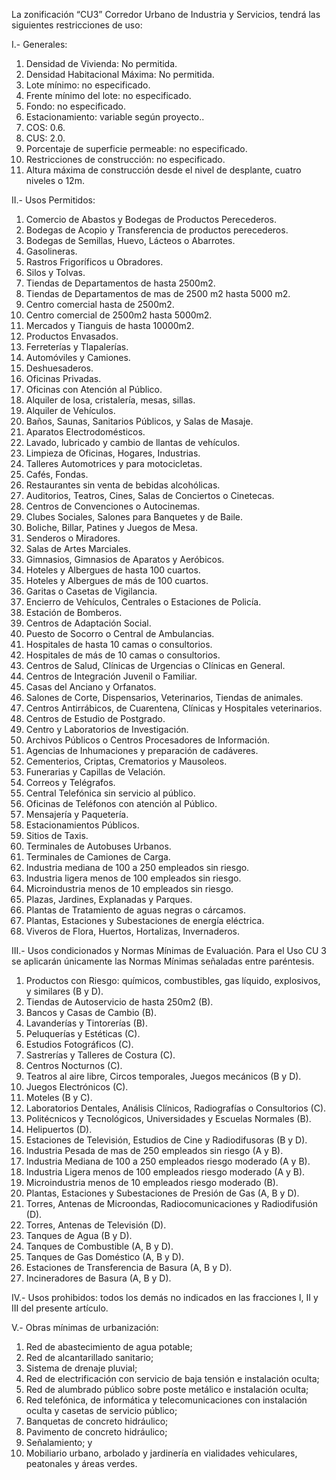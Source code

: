 
La zonificación “CU3” Corredor Urbano de Industria y Servicios, tendrá las siguientes restricciones de uso:

I.- Generales:

1. Densidad de Vivienda: No permitida.
2. Densidad Habitacional Máxima: No permitida.
3. Lote mínimo: no especificado.
4. Frente mínimo del lote: no especificado.
5. Fondo: no especificado.
6. Estacionamiento: variable según proyecto..
7. COS: 0.6.
8. CUS: 2.0.
9. Porcentaje de superficie permeable: no especificado.
10. Restricciones de construcción: no especificado.
11. Altura máxima de construcción desde el nivel de desplante, cuatro niveles o 12m.

II.- Usos Permitidos:

1. Comercio de Abastos y Bodegas de Productos Perecederos.
2. Bodegas de Acopio y Transferencia de productos perecederos.
3. Bodegas de Semillas, Huevo, Lácteos o Abarrotes.
4. Gasolineras.
5. Rastros Frigoríficos u Obradores.
6. Silos y Tolvas.
7. Tiendas de Departamentos de hasta 2500m2.
8. Tiendas de Departamentos de mas de 2500 m2 hasta 5000 m2.
9. Centro comercial hasta de 2500m2.
10. Centro comercial de 2500m2 hasta 5000m2.
11. Mercados y Tianguis de hasta 10000m2.
12. Productos Envasados.
13. Ferreterías y Tlapalerías.
14. Automóviles y Camiones.
15. Deshuesaderos.
16. Oficinas Privadas.
17. Oficinas con Atención al Público.
18. Alquiler de losa, cristalería, mesas, sillas.
19. Alquiler de Vehículos.
20. Baños, Saunas, Sanitarios Públicos, y Salas de Masaje.
21. Aparatos Electrodomésticos.
22. Lavado, lubricado y cambio de llantas de vehículos.
23. Limpieza de Oficinas, Hogares, Industrias.
24. Talleres Automotrices y para motocicletas.
25. Cafés, Fondas.
26. Restaurantes sin venta de bebidas alcohólicas.
27. Auditorios, Teatros, Cines, Salas de Conciertos o Cinetecas.
28. Centros de Convenciones o Autocinemas.
29. Clubes Sociales, Salones para Banquetes y de Baile.
30. Boliche, Billar, Patines y Juegos de Mesa.
31. Senderos o Miradores.
32. Salas de Artes Marciales.
33. Gimnasios, Gimnasios de Aparatos y Aeróbicos.
34. Hoteles y Albergues de hasta 100 cuartos.
35. Hoteles y Albergues de más de 100 cuartos.
36. Garitas o Casetas de Vigilancia.
37. Encierro de Vehículos, Centrales o Estaciones de Policía.
38. Estación de Bomberos.
39. Centros de Adaptación Social.
40. Puesto de Socorro o Central de Ambulancias.
41. Hospitales de hasta 10 camas o consultorios.
42. Hospitales de más de 10 camas o consultorios.
43. Centros de Salud, Clínicas de Urgencias o Clínicas en General.
44. Centros de Integración Juvenil o Familiar.
45. Casas del Anciano y Orfanatos.
46. Salones de Corte, Dispensarios, Veterinarios, Tiendas de animales.
47. Centros Antirrábicos, de Cuarentena, Clínicas y Hospitales veterinarios.
48. Centros de Estudio de Postgrado.
49. Centro y Laboratorios de Investigación.
50. Archivos Públicos o Centros Procesadores de Información.
51. Agencias de Inhumaciones y preparación de cadáveres.
52. Cementerios, Criptas, Crematorios y Mausoleos.
53. Funerarias y Capillas de Velación.
54. Correos y Telégrafos.
55. Central Telefónica sin servicio al público.
56. Oficinas de Teléfonos con atención al Público.
57. Mensajería y Paquetería.
58. Estacionamientos Públicos.
59. Sitios de Taxis.
60. Terminales de Autobuses Urbanos.
61. Terminales de Camiones de Carga.
62. Industria mediana de 100 a 250 empleados sin riesgo.
63. Industria ligera menos de 100 empleados sin riesgo.
64. Microindustria menos de 10 empleados sin riesgo.
65. Plazas, Jardines, Explanadas y Parques.
66. Plantas de Tratamiento de aguas negras o cárcamos.
67. Plantas, Estaciones y Subestaciones de energía eléctrica.
68. Viveros de Flora, Huertos, Hortalizas, Invernaderos.

III.- Usos condicionados y Normas Mínimas de Evaluación. Para el Uso CU 3 se aplicarán únicamente las Normas Mínimas señaladas entre paréntesis.

1. Productos con Riesgo: químicos, combustibles, gas líquido, explosivos, y similares (B y D).
2. Tiendas de Autoservicio de hasta 250m2 (B).
3. Bancos y Casas de Cambio (B).
4. Lavanderías y Tintorerías (B).
5. Peluquerías y Estéticas (C).
6. Estudios Fotográficos (C).
7. Sastrerías y Talleres de Costura (C).
8. Centros Nocturnos (C).
9. Teatros al aire libre, Circos temporales, Juegos mecánicos (B y D).
10. Juegos Electrónicos (C).
11. Moteles (B y C).
12. Laboratorios Dentales, Análisis Clínicos, Radiografías o Consultorios (C).
13. Politécnicos y Tecnológicos, Universidades y Escuelas Normales (B).
14. Helipuertos (D).
15. Estaciones de Televisión, Estudios de Cine y Radiodifusoras (B y D).
16. Industria Pesada de mas de 250 empleados sin riesgo (A y B).
17. Industria Mediana de 100 a 250 empleados riesgo moderado (A y B).
18. Industria Ligera menos de 100 empleados riesgo moderado (A y B).
19. Microindustria menos de 10 empleados riesgo moderado (B).
20. Plantas, Estaciones y Subestaciones de Presión de Gas (A, B y D).
21. Torres, Antenas de Microondas, Radiocomunicaciones y Radiodifusión (D).
22. Torres, Antenas de Televisión (D).
23. Tanques de Agua (B y D).
24. Tanques de Combustible (A, B y D).
25. Tanques de Gas Doméstico (A, B y D).
26. Estaciones de Transferencia de Basura (A, B y D).
27. Incineradores de Basura (A, B y D).

IV.- Usos prohibidos: todos los demás no indicados en las fracciones I, II y III del presente artículo.

V.- Obras mínimas de urbanización:

1. Red de abastecimiento de agua potable;
2. Red de alcantarillado sanitario;
3. Sistema de drenaje pluvial;
4. Red de electrificación con servicio de baja tensión e instalación oculta;
5. Red de alumbrado público sobre poste metálico e instalación oculta;
6. Red telefónica, de informática y telecomunicaciones con instalación oculta y casetas de servicio público;
7. Banquetas de concreto hidráulico;
8. Pavimento de concreto hidráulico;
9. Señalamiento; y
10. Mobiliario urbano, arbolado y jardinería en vialidades vehiculares, peatonales y áreas verdes.
